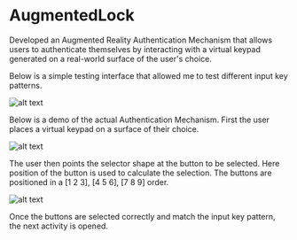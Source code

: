 # AugmentedLock

Developed an Augmented Reality Authentication Mechanism that allows users to authenticate themselves by interacting with a virtual keypad generated on a real-world surface of the user's choice.

Below is a simple testing interface that allowed me to test different input key patterns.

![alt text](https://github.com/dani-amirtharaj/AugmentedLock/blob/master/gif/2yi5ze.gif "Part 1")

Below is a demo of the actual Authentication Mechanism. 
First the user places a virtual keypad on a surface of their choice.

![alt text](https://github.com/dani-amirtharaj/AugmentedLock/blob/master/gif/2yi7m4.gif "Part 2")

The user then points the selector shape at the button to be selected. Here position of the button is used to calculate the selection. The buttons are positioned in a [1 2 3], [4 5 6], [7 8 9] order. 

![alt text](https://github.com/dani-amirtharaj/AugmentedLock/blob/master/gif/2yi6et.gif "Part 3")

Once the buttons are selected correctly and match the input key pattern, the next activity is opened.
